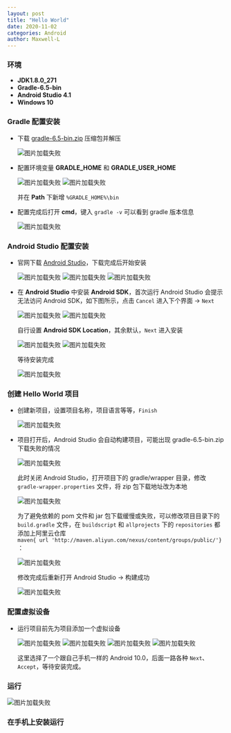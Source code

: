 ```yaml
---
layout: post
title: "Hello World"
date: 2020-11-02
categories: Android
author: Maxwell-L
---
```


### **环境**
* **JDK1.8.0_271**   
* **Gradle-6.5-bin**  
* **Android Studio 4.1**  
* **Windows 10**

### **Gradle 配置安装**
* 下载 [gradle-6.5-bin.zip](https://downloads.gradle-dn.com/distributions/gradle-6.5-bin.zip) 压缩包并解压

    ![图片加载失败](https://maxwell-blog.cn/image/androidhello1.png)

* 配置环境变量 **GRADLE_HOME** 和 **GRADLE_USER_HOME**

    ![图片加载失败](https://maxwell-blog.cn/image/androidhello2.png)
    ![图片加载失败](https://maxwell-blog.cn/image/androidhello3.png)

    并在 **Path** 下新增 `%GRADLE_HOME%\bin`

* 配置完成后打开 **cmd**，键入 `gradle -v` 可以看到 gradle 版本信息

    ![图片加载失败](https://maxwell-blog.cn/image/androidhello3_2.png)

### **Android Studio 配置安装**
* 官网下载 [Android Studio](https://developer.android.google.cn/studio/)，下载完成后开始安装

    ![图片加载失败](https://maxwell-blog.cn/image/androidhello4.png)
    ![图片加载失败](https://maxwell-blog.cn/image/androidhello5.png)
    ![图片加载失败](https://maxwell-blog.cn/image/androidhello6.png)

* 在 **Android Studio** 中安装 **Android SDK**，首次运行 Android Studio 会提示无法访问 Android SDK，如下图所示，点击 `Cancel` 进入下个界面 -> `Next`

    ![图片加载失败](https://maxwell-blog.cn/image/androidhello7.png)
    ![图片加载失败](https://maxwell-blog.cn/image/androidhello8.png)
    
    自行设置 **Android SDK Location**，其余默认，`Next` 进入安装

    ![图片加载失败](https://maxwell-blog.cn/image/androidhello9.png)
    ![图片加载失败](https://maxwell-blog.cn/image/androidhello10.png)

    等待安装完成

    ![图片加载失败](https://maxwell-blog.cn/image/androidhello11.png)

### **创建 Hello World 项目**
* 创建新项目，设置项目名称，项目语言等等，`Finish`

    ![图片加载失败](https://maxwell-blog.cn/image/androidhello12.png)

* 项目打开后，Android Studio 会自动构建项目，可能出现 gradle-6.5-bin.zip 下载失败的情况

    ![图片加载失败](https://maxwell-blog.cn/image/androidhello13.png)

    此时关闭 Android Studio，打开项目下的 gradle/wrapper 目录，修改 `gradle-wrapper.properties` 文件，将 zip 包下载地址改为本地

    ![图片加载失败](https://maxwell-blog.cn/image/androidhello14.png)

    为了避免依赖的 pom 文件和 jar 包下载缓慢或失败，可以修改项目目录下的 `build.gradle` 文件，在 `buildscript` 和 `allprojects` 下的 `repositories` 都添加上阿里云仓库 `maven{ url 'http://maven.aliyun.com/nexus/content/groups/public/'}`：

    ![图片加载失败](https://maxwell-blog.cn/image/androidhello15.png)

    修改完成后重新打开 Android Studio -> 构建成功

    ![图片加载失败](https://maxwell-blog.cn/image/androidhello16.png)


### **配置虚拟设备**
* 运行项目前先为项目添加一个虚拟设备

    ![图片加载失败](https://maxwell-blog.cn/image/androidhello17.png)
    ![图片加载失败](https://maxwell-blog.cn/image/androidhello18.png)
    ![图片加载失败](https://maxwell-blog.cn/image/androidhello19.png)
    ![图片加载失败](https://maxwell-blog.cn/image/androidhello20.png)

    这里选择了一个跟自己手机一样的 Android 10.0，后面一路各种 `Next`、`Accept`，等待安装完成。

### **运行**

![图片加载失败](https://maxwell-blog.cn/image/androidhello21.png)

### **在手机上安装运行**
